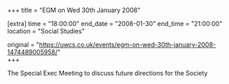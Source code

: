 +++
title = "EGM on Wed 30th January 2008"

[extra]
time = "18:00:00"
end_date = "2008-01-30"
end_time = "21:00:00"
location = "Social Studies"

original = "https://uwcs.co.uk/events/egm-on-wed-30th-january-2008-1474489005958/"    
+++

The Special Exec Meeting to discuss future directions for the Society

